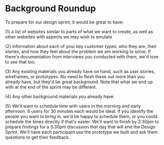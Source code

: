 # Background Roundup

To prepare for our design sprint, it would be great to have:

(1) a list of websites similar to parts of what we want to create, as well as other websites with aspects we may wish to emulate

(2) information about each of your key customer types: who they are, their stories, and how they feel about the problem we are working to solve. If there's documentation from interviews you conducted with them, we'd love to see that too.

(3) Any existing materials you already have on hand, such as user stories, wireframes, or prototypes. No need to flesh these out more than you already have, but they'd be great background. Note that what we end up with at the end of the sprint may be different.

(4) Any other background materials you already have.

(5) We'll want to schedule time with users in the morning and early afternoon. 6 users for 30 minutes each would be ideal. If you identify the people you want to bring in, we'd be happy to schedule them, or you could schedule the times directly if that's easier. We'll want to finish by 2:30pm to prepare findings for a 3:30pm discussion that day that will end the Design Sprint. We'll have each participant use the prototype we built and ask them questions to get their feedback.

